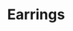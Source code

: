 ---
title: Earrings
overview_markdown: |
  Assael earrings feature luminous pearls that enhance any skin tone, highlighting your best features. Available in an array of gorgeous designs – from classic to couture – with sparkling diamond accents.
order_number: 1
_hide_content: true
---